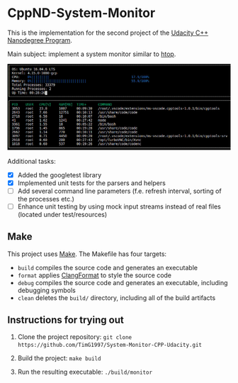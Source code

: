 # CppND-System-Monitor

This is the implementation for the second project of the [Udacity C++ Nanodegree Program](https://www.udacity.com/course/c-plus-plus-nanodegree--nd213).

Main subject: implement a system monitor similar to [htop](https://htop.dev/).

![System Monitor](images/monitor.png)

Additional tasks:
- [x] Added the googletest library
- [x] Implemented unit tests for the parsers and helpers
- [ ] Add several command line parameters (f.e. refresh interval, sorting of the processes etc.)
- [ ] Enhance unit testing by using mock input streams instead of real files (located under test/resources)

## Make
This project uses [Make](https://www.gnu.org/software/make/). The Makefile has four targets:
* `build` compiles the source code and generates an executable
* `format` applies [ClangFormat](https://clang.llvm.org/docs/ClangFormat.html) to style the source code
* `debug` compiles the source code and generates an executable, including debugging symbols
* `clean` deletes the `build/` directory, including all of the build artifacts

## Instructions for trying out

1. Clone the project repository: `git clone https://github.com/TimG1997/System-Monitor-CPP-Udacity.git`

2. Build the project: `make build`

3. Run the resulting executable: `./build/monitor`
